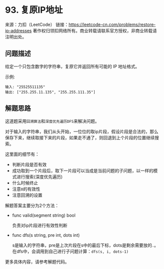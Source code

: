 # 93. 复原IP地址

来源：力扣（LeetCode）
链接：https://leetcode-cn.com/problems/restore-ip-addresses
著作权归领扣网络所有。商业转载请联系官方授权，非商业转载请注明出处。

## 问题描述
给定一个只包含数字的字符串，复原它并返回所有可能的 IP 地址格式。

示例:

```
输入: "25525511135"
输出: ["255.255.11.135", "255.255.111.35"]
```

## 解题思路

这道题采用`回溯算法`和`深度优先遍历DFS`来解决问题。

对于输入的字符串，我们从头开始，一位位的取ip片段，假设片段是合法的，那么保存下来，继续取接下来的片段，如果走不通了，则回退到上个片段的位置继续搜索。

这里面的细节有：

* 判断片段是否有效
* 成功取到一个片段后，取下一片段可以当成是当前问题的子问题，以一样的模式进行搜索(深度优先遍历)
* 什么时候终止
* 注意`0`的有效性
* 注意回溯的设置

解题答案主要分为2个方法：

* func valid(segment string) bool

    负责对ip片段进行有效性判断

* func dfs(s string, pre int, dots int)

    s是输入的字符串，pre是上次片段在s中的最后下标，dots是剩余需要放的`.`。
    在dfs中，会调用到自己进行子问题计算：`dfs(s, i, dots-1)`

更多具体内容，请参考解题代码。
